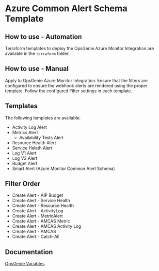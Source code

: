 # Azure Common Alert Schema Template


## How to use - Automation

Terraform templates to deploy the OpsGenie Azure Monitor Integration are available in the `terraform` folder.

## How to use - Manual

Apply to OpsGenie Azure Monitor Integration. Ensure that the filters are configured to ensure the webhook alerts are rendered using the proper template. Follow the configured Filter settings in each template.

## Templates

The following templates are available:
  
  * Activity Log Alert
  * Metrics Alert
    * Availability Tests Alert
  * Resource Health Alert
  * Service Helath Alert
  * Log V1 Alert 
  * Log V2 Alert 
  * Budget Alert
  * Smart Alert (Azure Monitor Common Alert Schema)

## Filter Order

* Create Alert - AIP Budget
* Create Alert - Service Health
* Create Alert - Resource Health 
* Create Alert - ActivityLog 
* Create Alert - MetricAlert 
* Create Alert - AMCAS Metric
* Create Alert - AMCAS Activity Log
* Create Alert - AMCAS
* Create Alert - Catch-All

## Documentation

[OpsGenie Variables](https://support.atlassian.com/opsgenie/docs/dynamic-fields-in-opsgenie-integrations/)
